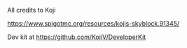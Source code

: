 
All credits to Koji

https://www.spigotmc.org/resources/kojis-skyblock.91345/


Dev kit at https://github.com/KojiV/DeveloperKit
